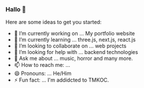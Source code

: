 ### Hallo 👋




Here are some ideas to get you started:

- 🔭 I’m currently working on ... My portfolio website
- 🌱 I’m currently learning ... three.js, next.js, react.js
- 👯 I’m looking to collaborate on ... web projects
- 🤔 I’m looking for help with ... backend technologies
- 💬 Ask me about ... music, horror and many more.
- 📫 How to reach me: ... 
- 😄 Pronouns: ... He/Him
- ⚡ Fun fact: ... I'm addidcted to TMKOC.


